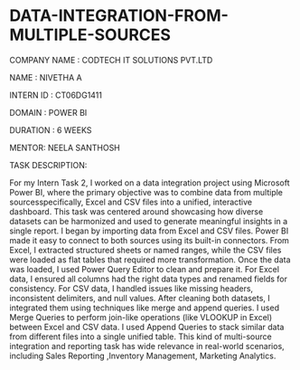 # DATA-INTEGRATION-FROM-MULTIPLE-SOURCES
COMPANY NAME : CODTECH IT SOLUTIONS PVT.LTD

NAME : NIVETHA A

INTERN ID : CT06DG1411

DOMAIN : POWER BI

DURATION : 6 WEEKS

MENTOR: NEELA SANTHOSH

TASK DESCRIPTION:

For my Intern Task 2, I worked on a data integration project using Microsoft Power BI, where the primary objective was to combine data from multiple sourcesspecifically, Excel and CSV files into a unified, interactive dashboard. This task was centered around showcasing how diverse datasets can be harmonized and used to generate meaningful insights in a single report. I began by importing data from Excel and CSV files. Power BI made it easy to connect to both sources using its built-in connectors. From Excel, I extracted structured sheets or named ranges, while the CSV files were loaded as flat tables that required more transformation. Once the data was loaded, I used Power Query Editor to clean and prepare it. For Excel data, I ensured all columns had the right data types and renamed fields for consistency. For CSV data, I handled issues like missing headers, inconsistent delimiters, and null values. After cleaning both datasets, I integrated them using techniques like merge and append queries. I used Merge Queries to perform join-like operations (like VLOOKUP in Excel) between Excel and CSV data. I used Append Queries to stack similar data from different files into a single unified table. This kind of multi-source integration and reporting task has wide relevance in real-world scenarios, including Sales Reporting ,Inventory Management, Marketing Analytics.
